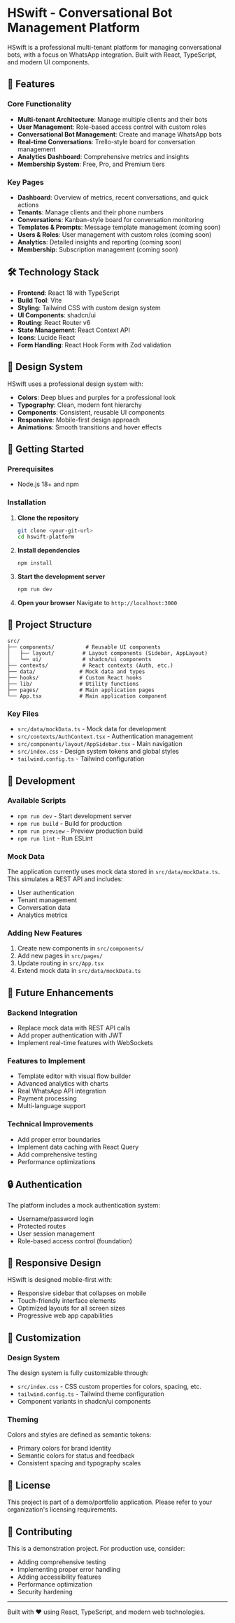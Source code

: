 # HSwift - Conversational Bot Management Platform

HSwift is a professional multi-tenant platform for managing conversational bots, with a focus on WhatsApp integration. Built with React, TypeScript, and modern UI components.

## 🚀 Features

### Core Functionality
- **Multi-tenant Architecture**: Manage multiple clients and their bots
- **User Management**: Role-based access control with custom roles
- **Conversational Bot Management**: Create and manage WhatsApp bots
- **Real-time Conversations**: Trello-style board for conversation management
- **Analytics Dashboard**: Comprehensive metrics and insights
- **Membership System**: Free, Pro, and Premium tiers

### Key Pages
- **Dashboard**: Overview of metrics, recent conversations, and quick actions
- **Tenants**: Manage clients and their phone numbers
- **Conversations**: Kanban-style board for conversation monitoring
- **Templates & Prompts**: Message template management (coming soon)
- **Users & Roles**: User management with custom roles (coming soon)
- **Analytics**: Detailed insights and reporting (coming soon)
- **Membership**: Subscription management (coming soon)

## 🛠️ Technology Stack

- **Frontend**: React 18 with TypeScript
- **Build Tool**: Vite
- **Styling**: Tailwind CSS with custom design system
- **UI Components**: shadcn/ui
- **Routing**: React Router v6
- **State Management**: React Context API
- **Icons**: Lucide React
- **Form Handling**: React Hook Form with Zod validation

## 🎨 Design System

HSwift uses a professional design system with:
- **Colors**: Deep blues and purples for a professional look
- **Typography**: Clean, modern font hierarchy
- **Components**: Consistent, reusable UI components
- **Responsive**: Mobile-first design approach
- **Animations**: Smooth transitions and hover effects

## 🚀 Getting Started

### Prerequisites
- Node.js 18+ and npm

### Installation

1. **Clone the repository**
   ```bash
   git clone <your-git-url>
   cd hswift-platform
   ```

2. **Install dependencies**
   ```bash
   npm install
   ```

3. **Start the development server**
   ```bash
   npm run dev
   ```

4. **Open your browser**
   Navigate to `http://localhost:3000`

## 📁 Project Structure

```
src/
├── components/          # Reusable UI components
│   ├── layout/         # Layout components (Sidebar, AppLayout)
│   └── ui/             # shadcn/ui components
├── contexts/           # React contexts (Auth, etc.)
├── data/              # Mock data and types
├── hooks/             # Custom React hooks
├── lib/               # Utility functions
├── pages/             # Main application pages
└── App.tsx            # Main application component
```

### Key Files
- `src/data/mockData.ts` - Mock data for development
- `src/contexts/AuthContext.tsx` - Authentication management
- `src/components/layout/AppSidebar.tsx` - Main navigation
- `src/index.css` - Design system tokens and global styles
- `tailwind.config.ts` - Tailwind configuration

## 🔧 Development

### Available Scripts
- `npm run dev` - Start development server
- `npm run build` - Build for production
- `npm run preview` - Preview production build
- `npm run lint` - Run ESLint

### Mock Data
The application currently uses mock data stored in `src/data/mockData.ts`. This simulates a REST API and includes:
- User authentication
- Tenant management
- Conversation data
- Analytics metrics

### Adding New Features
1. Create new components in `src/components/`
2. Add new pages in `src/pages/`
3. Update routing in `src/App.tsx`
4. Extend mock data in `src/data/mockData.ts`

## 🎯 Future Enhancements

### Backend Integration
- Replace mock data with REST API calls
- Add proper authentication with JWT
- Implement real-time features with WebSockets

### Features to Implement
- Template editor with visual flow builder
- Advanced analytics with charts
- Real WhatsApp API integration
- Payment processing
- Multi-language support

### Technical Improvements
- Add proper error boundaries
- Implement data caching with React Query
- Add comprehensive testing
- Performance optimizations

## 🔒 Authentication

The platform includes a mock authentication system:
- Username/password login
- Protected routes
- User session management
- Role-based access control (foundation)

## 📱 Responsive Design

HSwift is designed mobile-first with:
- Responsive sidebar that collapses on mobile
- Touch-friendly interface elements
- Optimized layouts for all screen sizes
- Progressive web app capabilities

## 🎨 Customization

### Design System
The design system is fully customizable through:
- `src/index.css` - CSS custom properties for colors, spacing, etc.
- `tailwind.config.ts` - Tailwind theme configuration
- Component variants in shadcn/ui components

### Theming
Colors and styles are defined as semantic tokens:
- Primary colors for brand identity
- Semantic colors for status and feedback
- Consistent spacing and typography scales

## 📄 License

This project is part of a demo/portfolio application. Please refer to your organization's licensing requirements.

## 🤝 Contributing

This is a demonstration project. For production use, consider:
- Adding comprehensive testing
- Implementing proper error handling
- Adding accessibility features
- Performance optimization
- Security hardening

---

Built with ❤️ using React, TypeScript, and modern web technologies.